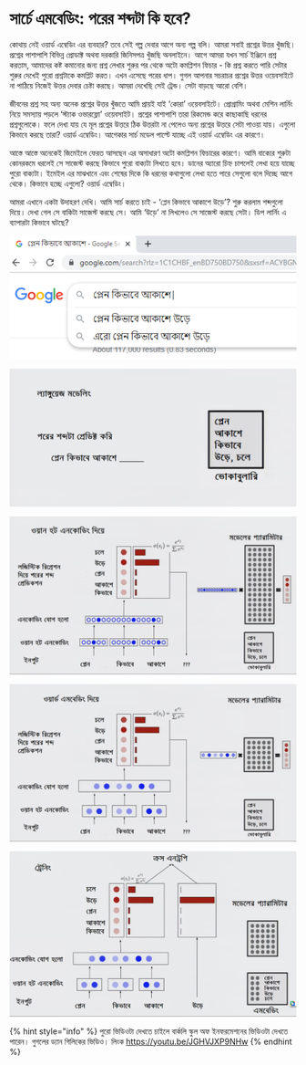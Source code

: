 # সার্চে এমবেডিং: পরের শব্দটা কি হবে?

কোথায় নেই ওয়ার্ড এম্বেডিং এর ব্যবহার? তবে সেই গল্প দেবার আগে অন্য গল্প বলি। আমরা সবাই প্রশ্নের উত্তর খুঁজছি। প্রশ্নের পাশাপাশি বিভিন্ন প্রোডাক্ট অথবা দরকারি জিনিসপত্র খুঁজছি অনলাইনে। আগে আমরা যখন সার্চ ইঞ্জিনে প্রশ্ন করতাম, আমাদের কষ্ট কমানোর জন্য প্রশ্ন লেখার শুরুর পর থেকে অটো কমপ্লিশন ফিচার - কি প্রশ্ন করতে পারি সেটার শুরুর দেখেই পুরো প্রশ্নটাকে কমপ্লিট করত। এখন এসেছে পরের ধাপ। গুগল আপনার সচরাচর প্রশ্নের উত্তর ওয়েবসাইটে না পাঠিয়ে নিজেই উত্তর দেবার চেষ্টা করছে। আমরা দেখেছি সেই ট্রেন্ড। সেটা বাড়ছে আরো বেশি। 


জীবনের প্রশ্ন সহ অন্য অনেক প্রশ্নের উত্তর খুঁজতে আমি প্রায়ই যাই ‘কোরা’ ওয়েবসাইটে। প্রোগ্রামিং অথবা মেশিন লার্নিং নিয়ে সমস্যায় পড়লে ‘স্ট্যাক ওভারফ্লো’ ওয়েবসাইট। প্রশ্নের পাশাপাশি তারা রিকমেন্ড করে কাছাকাছি ধরনের প্রশ্নগুলোকে। ফলে দেখা যায় যে মূল প্রশ্নের উত্তরে ঠিক উত্তরটা না পেলেও অন্য প্রশ্নের উত্তরে সেটা পাওয়া যায়। এগুলো কিভাবে করছে তারা? ওয়ার্ড এম্বেডিং। আগেকার সার্চ মডেল পাল্টে যাচ্ছে এই ওয়ার্ড এম্বেডিং এর কারণে। 

আস্তে আস্তে অনেকেই জিমেইলে ফেরত আসছেন এর অসাধারণ অটো কমপ্লিশন ফিচারের কারণে। আমি বাক্যের শুরুটা কোনরকমে ধরলেই সে সাজেস্ট করছে কিভাবে পুরো বাক্যটা লিখতে হবে। ডানের অ্যারো চিহ্ন চাপলেই লেখা হয়ে যাচ্ছে পুরো বাক্যটা। ইমেইল এর মাঝখানে এবং শেষের দিকে কি ধরনের কথাগুলো লেখা হতে পারে সেগুলো বলে দিচ্ছে আগে থেকে। কিভাবে হচ্ছে এগুলো? ওয়ার্ড এম্বেডিং।


আমরা এখানে একটা উদাহরণ দেখি। আমি সার্চ করতে চাই - ‘প্লেন কিভাবে আকাশে উড়ে’? শুরু করলাম শব্দগুলো দিয়ে। দেখা গেল সে বাকিটা সাজেস্ট করছে সে। আমি ‘উড়ে’ না লিখলেও সে সাজেস্ট করছে সেটা। ডিপ লার্নিং এ ব্যাপারটা কিভাবে ঘটছে?

![&#x997;&#x9C1;&#x997;&#x9B2; &#x9B8;&#x9BE;&#x9B0;&#x9CD;&#x99A;&#x9C7; &#x985;&#x99F;&#x9CB; &#x995;&#x9AE;&#x9AA;&#x9CD;&#x9B2;&#x9BF;&#x9B6;&#x9A8;  ](../.gitbook/assets/search1.png)

![&#x2018;&#x9AA;&#x9CD;&#x9B2;&#x9C7;&#x9A8; &#x995;&#x9BF;&#x9AD;&#x9BE;&#x9AC;&#x9C7; &#x986;&#x995;&#x9BE;&#x9B6;&#x9C7;&quot; &#x98F;&#x9B0; &#x9AA;&#x9B0;&#x9C7; &#x995;&#x9BF; &#x9B9;&#x9AC;&#x9C7;?](../.gitbook/assets/search2.png)

![&#x993;&#x9DF;&#x9BE;&#x9A8; &#x9B9;&#x99F; &#x98F;&#x9A8;&#x995;&#x9CB;&#x9A1;&#x9BF;&#x982; &#x9A6;&#x9BF;&#x9DF;&#x9C7; &#x9AA;&#x9B0;&#x9C7;&#x9B0; &#x9B6;&#x9AC;&#x9CD;&#x9A6; &#x9AA;&#x9CD;&#x9B0;&#x9C7;&#x9A1;&#x9BF;&#x995;&#x9B6;&#x9A8;](../.gitbook/assets/search3.png)

![&#x993;&#x9DF;&#x9BE;&#x9B0;&#x9CD;&#x9A1; &#x98F;&#x9AE;&#x9AC;&#x9C7;&#x9A1;&#x9BF;&#x982; &#x9A6;&#x9BF;&#x9DF;&#x9C7; &#x9AA;&#x9B0;&#x9C7;&#x9B0; &#x9B6;&#x9AC;&#x9CD;&#x9A6; &#x9AA;&#x9CD;&#x9B0;&#x9C7;&#x9A1;&#x9BF;&#x995;&#x9B6;&#x9A8;](../.gitbook/assets/search4.png)

![&quot;&#x989;&#x9DC;&#x9C7;&quot;  &#x9B6;&#x9AC;&#x9CD;&#x9A6;&#x99F;&#x9BE;&#x995;&#x9C7; &#x9AA;&#x9CD;&#x9B0;&#x9C7;&#x9A1;&#x9BF;&#x995;&#x9CD;&#x99F; &#x995;&#x9B0;&#x9C7;&#x99B;&#x9C7; &#x995;&#x9CD;&#x9B0;&#x9B8; &#x98F;&#x9A8;&#x99F;&#x9CD;&#x9B0;&#x9AA;&#x9BF; &#x9A6;&#x9BF;&#x9DF;&#x9C7;  ](../.gitbook/assets/search5.png)

{% hint style="info" %}
পুরো ভিডিওটা দেখতে চাইলে বার্কলি স্কুল অফ ইনফরমেশনের ভিডিওটা দেখতে পারেন। গুগলের ড্যান গিলিকের ভিডিও। লিংক https://youtu.be/JGHVJXP9NHw
{% endhint %}

